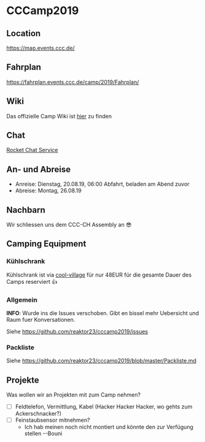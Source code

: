 # CCCamp2019

## Location

https://map.events.ccc.de/

## Fahrplan

https://fahrplan.events.ccc.de/camp/2019/Fahrplan/

## Wiki

Das offizielle Camp Wiki ist [hier](https://events.ccc.de/camp/2019/wiki/Main_Page) zu finden

## Chat

[Rocket Chat Service](https://rocket.events.ccc.de/)

## An- und Abreise

- Anreise: Dienstag, 20.08.19, 06:00 Abfahrt, beladen am Abend zuvor
- Abreise: Montag, 26.08.19

## Nachbarn

Wir schliessen uns dem CCC-CH Assembly an :sunglasses:

## Camping Equipment

### Kühlschrank

Kühlschrank ist via [cool-village](https://events.ccc.de/camp/2019/wiki/Village:Cool-village) für nur 48EUR für die gesamte Dauer des Camps reserviert :thumbsup:

### Allgemein

**INFO**: Wurde ins die Issues verschoben. Gibt en bissel mehr Uebersicht und Raum fuer Konversationen.

Siehe https://github.com/reaktor23/cccamp2019/issues

### Packliste

Siehe https://github.com/reaktor23/cccamp2019/blob/master/Packliste.md

## Projekte

Was wollen wir an Projekten mit zum Camp nehmen?

- [ ] Feldtelefon, Vermittlung, Kabel (Hacker Hacker Hacker, wo gehts zum Ackerschnacker?)
- [ ] Feinstaubsensor mitnehmen?
    - Ich hab meinen noch nicht montiert und könnte den zur Verfügung stellen --Bouni
